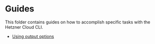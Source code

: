# Guides

This folder contains guides on how to accomplish specific tasks with the Hetzner Cloud CLI.

- [Using output options](using-output-options.md)
